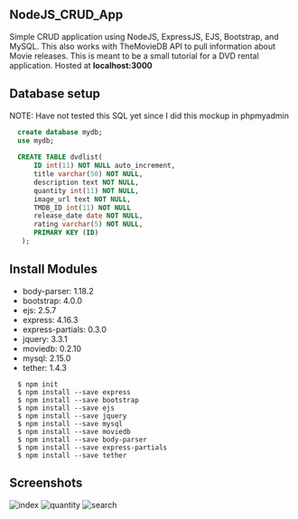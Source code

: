 ## NodeJS_CRUD_App
Simple CRUD application using NodeJS, ExpressJS, EJS, Bootstrap, and MySQL.
This also works with TheMovieDB API to pull information about Movie releases.
This is meant to be a small tutorial for a DVD rental application.
Hosted at **localhost:3000**

## Database setup 
NOTE: Have not tested this SQL yet since I did this mockup in phpmyadmin
```SQL
  create database mydb;
  use mydb;
            
  CREATE TABLE dvdlist(
      ID int(11) NOT NULL auto_increment,
      title varchar(50) NOT NULL,
      description text NOT NULL,
      quantity int(11) NOT NULL,
      image_url text NOT NULL,
      TMDB_ID int(11) NOT NULL
      release_date date NOT NULL,
      rating varchar(5) NOT NULL,
      PRIMARY KEY (ID)
   );
  ```

## Install Modules
   * body-parser: 1.18.2
   * bootstrap: 4.0.0
   * ejs: 2.5.7
   * express: 4.16.3
   * express-partials: 0.3.0
   * jquery: 3.3.1
   * moviedb: 0.2.10
   * mysql: 2.15.0
   * tether: 1.4.3
  
  ```
    $ npm init
	$ npm install --save express
	$ npm install --save bootstrap
	$ npm install --save ejs
	$ npm install --save jquery
	$ npm install --save mysql
	$ npm install --save moviedb
	$ npm install --save body-parser
	$ npm install --save express-partials
	$ npm install --save tether
  ```
   
   
## Screenshots
![index](https://user-images.githubusercontent.com/15623775/37618448-acbb6a0e-2b8c-11e8-867f-536bcb9ae371.PNG)
![quantity](https://user-images.githubusercontent.com/15623775/37618449-ace28274-2b8c-11e8-9394-e122608c541e.PNG)
![search](https://user-images.githubusercontent.com/15623775/37618450-ad10483a-2b8c-11e8-9037-027ad701ba71.PNG)
